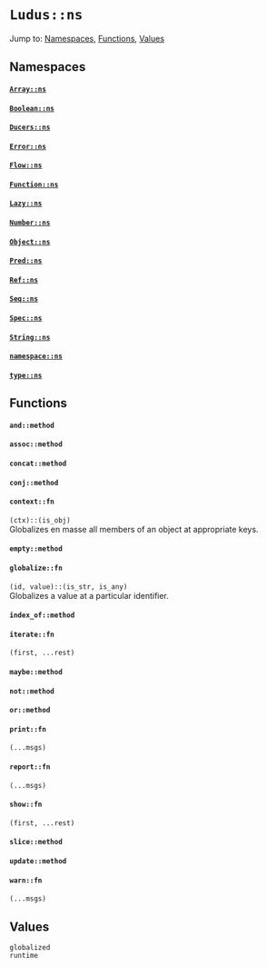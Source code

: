 # `Ludus::ns`
Jump to: [Namespaces](#Namespaces), [Functions](#Functions), [Values](#Values)


## Namespaces
#### [`Array::ns`](Array.md)<br/>
#### [`Boolean::ns`](Boolean.md)<br/>
#### [`Ducers::ns`](Ducers.md)<br/>
#### [`Error::ns`](Error.md)<br/>
#### [`Flow::ns`](Flow.md)<br/>
#### [`Function::ns`](Function.md)<br/>
#### [`Lazy::ns`](Lazy.md)<br/>
#### [`Number::ns`](Number.md)<br/>
#### [`Object::ns`](Object.md)<br/>
#### [`Pred::ns`](Pred.md)<br/>
#### [`Ref::ns`](Ref.md)<br/>
#### [`Seq::ns`](Seq.md)<br/>
#### [`Spec::ns`](Spec.md)<br/>
#### [`String::ns`](String.md)<br/>
#### [`namespace::ns`](namespace.md)<br/>
#### [`type::ns`](type.md)
## Functions
#### `and::method`


#### `assoc::method`


#### `concat::method`


#### `conj::method`


#### `context::fn`
`(ctx)::(is_obj)`<br/>
Globalizes en masse all members of an object at appropriate keys.

#### `empty::method`


#### `globalize::fn`
`(id, value)::(is_str, is_any)`<br/>
Globalizes a value at a particular identifier.

#### `index_of::method`


#### `iterate::fn`
`(first, ...rest)`<br/>
#### `maybe::method`


#### `not::method`


#### `or::method`


#### `print::fn`
`(...msgs)`<br/>
#### `report::fn`
`(...msgs)`<br/>
#### `show::fn`
`(first, ...rest)`<br/>
#### `slice::method`


#### `update::method`


#### `warn::fn`
`(...msgs)`<br/>
## Values
`globalized`<br/>
`runtime`